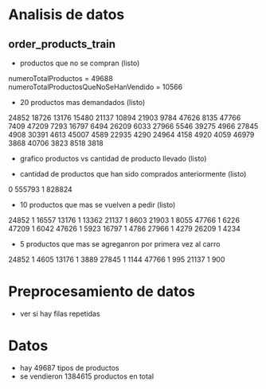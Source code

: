 #	Analisis de datos

##	order_products_train

* productos que no se compran (listo)

numeroTotalProductos = 49688
numeroTotalProductosQueNoSeHanVendido = 10566

	
* 20 productos mas demandados (listo)

24852    18726
13176    15480
21137    10894
21903     9784
47626     8135
47766     7409
47209     7293
16797     6494
26209     6033
27966     5546
39275     4966
27845     4908
30391     4613
45007     4589
22935     4290
24964     4158
4920      4059
46979     3868
40706     3823
8518      3818

* grafico productos vs cantidad de producto llevado (listo)


* cantidad de productos que han sido comprados anteriormente (listo)

0    555793
1    828824


* 10 productos que mas se vuelven a pedir (listo)

24852        1                           16557
13176        1                           13362
21137        1                            8603
21903        1                            8055
47766        1                            6226
47209        1                            6042
47626        1                            5923
16797        1                            4786
27966        1                            4279
26209        1                            4234


* 5 productos que mas se agreganron por primera vez al carro

24852        1                         4605
13176        1                         3889
27845        1                         1144
47766        1                          995
21137        1                          900


#	Preprocesamiento de datos

* ver si hay filas repetidas


#	Datos

* hay 49687 tipos de productos
* se vendieron 1384615 productos en total
